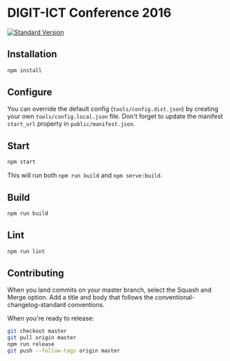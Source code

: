 # DIGIT-ICT Conference 2016

[![Standard Version](https://img.shields.io/badge/release-standard%20version-brightgreen.svg)](https://github.com/conventional-changelog/standard-version)

## Installation

```bash
npm install
```

## Configure

You can override the default config (`tools/config.dist.json`) by creating your
 own `tools/config.local.json` file. Don't forget to update the manifest
`start_url` property in `public/manifest.json`.

## Start

```bash
npm start
```

This will run both `npm run build` and `npm serve:build`.

## Build

```bash
npm run build
```

## Lint

```bash
npm run lint
```

## Contributing

When you land commits on your master branch, select the Squash and Merge option.
Add a title and body that follows the conventional-changelog-standard
conventions.

When you're ready to release:

```bash
git checkout master
git pull origin master
npm run release
git push --follow-tags origin master
```
